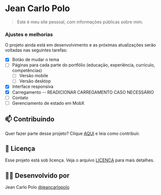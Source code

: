 # Jean Carlo Polo

> Este é meu site pessoal, com informações públicas sobre mim.

### Ajustes e melhorias

O projeto ainda está em desenvolvimento e as próximas atualizações serão voltadas nas seguintes tarefas:

- [x] Botão de mudar o tema
- [ ] Páginas para cada parte do portfólio (educação, experiência, currículo, competências)
    - [ ] Versão mobile
    - [ ] Versão desktop
- [x] Interface responsiva
- [x] Carregamento -- READICIONAR CARREGAMENTO CASO NECESSÁRIO
- [ ] Contato
- [ ] Gerenciamento de estado em MobX

## 📫 Contribuindo

Quer fazer parte desse projeto? Clique [AQUI](CONTRIBUTING.md) e leia como contribuir.

## 📝 Licença

Esse projeto está sob licença. Veja o arquivo [LICENÇA](LICENSE.md) para mais detalhes.

## 👨‍💻 Desenvolvido por

Jean Carlo Polo
[@jeancarlopolo](https://github.com/jeancarlopolo)

